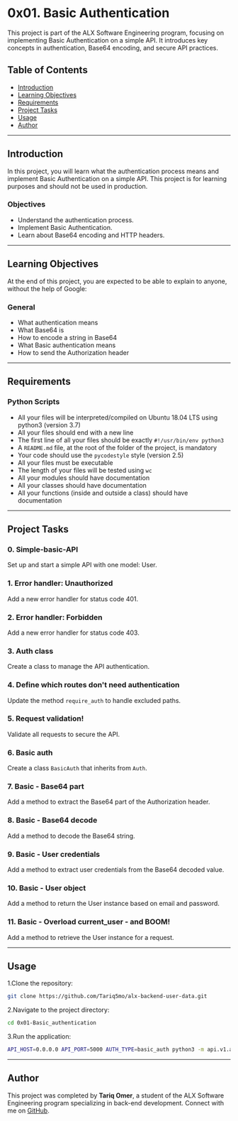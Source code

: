 # 0x01. Basic Authentication

This project is part of the ALX Software Engineering program, focusing on implementing Basic Authentication on a simple API. It introduces key concepts in authentication, Base64 encoding, and secure API practices.

## Table of Contents

- [Introduction](#introduction)
- [Learning Objectives](#learning-objectives)
- [Requirements](#requirements)
- [Project Tasks](#project-tasks)
- [Usage](#usage)
- [Author](#author)

---

## Introduction

In this project, you will learn what the authentication process means and implement Basic Authentication on a simple API. This project is for learning purposes and should not be used in production.

### Objectives

- Understand the authentication process.
- Implement Basic Authentication.
- Learn about Base64 encoding and HTTP headers.

---

## Learning Objectives

At the end of this project, you are expected to be able to explain to anyone, without the help of Google:

### General

- What authentication means
- What Base64 is
- How to encode a string in Base64
- What Basic authentication means
- How to send the Authorization header

---

## Requirements

### Python Scripts

- All your files will be interpreted/compiled on Ubuntu 18.04 LTS using python3 (version 3.7)
- All your files should end with a new line
- The first line of all your files should be exactly `#!/usr/bin/env python3`
- A `README.md` file, at the root of the folder of the project, is mandatory
- Your code should use the `pycodestyle` style (version 2.5)
- All your files must be executable
- The length of your files will be tested using `wc`
- All your modules should have documentation
- All your classes should have documentation
- All your functions (inside and outside a class) should have documentation

---

## Project Tasks

### **0. Simple-basic-API**

Set up and start a simple API with one model: User.

### **1. Error handler: Unauthorized**

Add a new error handler for status code 401.

### **2. Error handler: Forbidden**

Add a new error handler for status code 403.

### **3. Auth class**

Create a class to manage the API authentication.

### **4. Define which routes don't need authentication**

Update the method `require_auth` to handle excluded paths.

### **5. Request validation!**

Validate all requests to secure the API.

### **6. Basic auth**

Create a class `BasicAuth` that inherits from `Auth`.

### **7. Basic - Base64 part**

Add a method to extract the Base64 part of the Authorization header.

### **8. Basic - Base64 decode**

Add a method to decode the Base64 string.

### **9. Basic - User credentials**

Add a method to extract user credentials from the Base64 decoded value.

### **10. Basic - User object**

Add a method to return the User instance based on email and password.

### **11. Basic - Overload current_user - and BOOM!**

Add a method to retrieve the User instance for a request.

---

## Usage

1.Clone the repository:

   ```bash
   git clone https://github.com/Tariq5mo/alx-backend-user-data.git
   ```

2.Navigate to the project directory:

   ```bash
   cd 0x01-Basic_authentication
   ```

3.Run the application:

   ```bash
   API_HOST=0.0.0.0 API_PORT=5000 AUTH_TYPE=basic_auth python3 -m api.v1.app
   ```

---

## Author

This project was completed by **Tariq Omer**, a student of the ALX Software Engineering program specializing in back-end development. Connect with me on [GitHub](https://github.com/Tariq5mo).
